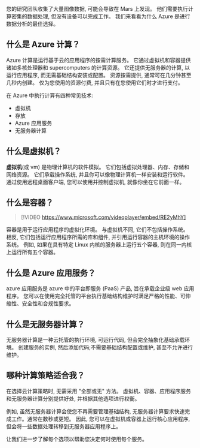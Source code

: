 您的研究团队收集了大量图像数据, 可能会导致在 Mars 上发现。 他们需要执行计算密集的数据处理, 但没有设备可以完成工作。 我们来看看为什么 Azure 是进行数据分析的最佳选择。

## <a name="what-is-azure-compute"></a>什么是 Azure 计算？

Azure 计算是运行基于云的应用程序的按需计算服务。 它通过虚拟机和容器提供诸如多核处理器和 supercomputers 的计算资源。 它还提供无服务器的计算, 以运行应用程序, 而无需基础结构安装或配置。 资源按需提供, 通常可在几分钟甚至几秒内创建。 仅为您使用的资源付费, 并且只有在您使用它们时才进行支付。

在 Azure 中执行计算有四种常见技术:

- 虚拟机
- 存放
- Azure 应用服务
- 无服务器计算

## <a name="what-are-virtual-machines"></a>什么是虚拟机？

**虚拟机**(或 vm) 是物理计算机的软件模拟。 它们包括虚拟处理器、内存、存储和网络资源。 它们承载操作系统, 并且你可以像物理计算机一样安装和运行软件。 通过使用远程桌面客户端, 您可以使用并控制虚拟机, 就像你坐在它前面一样。

## <a name="what-are-containers"></a>什么是容器？

> [!VIDEO https://www.microsoft.com/videoplayer/embed/RE2yMhY]

容器是用于运行应用程序的虚拟化环境。 与虚拟机不同, 它们不包括操作系统。 相反, 它们包括运行应用程序所需的库和组件, 并引用运行容器的主机环境的操作系统。 例如, 如果在具有特定 Linux 内核的服务器上运行五个容器, 则在同一内核上运行所有五个容器。

## <a name="what-is-azure-app-service"></a>什么是 Azure 应用服务？

azure 应用服务是 azure 中的平台即服务 (PaaS) 产品, 旨在承载企业级 web 应用程序。 您可以在使用完全托管的平台执行基础结构维护时满足严格的性能、可伸缩性、安全性和合规性要求。

## <a name="what-is-serverless-computing"></a>什么是无服务器计算？

无服务器计算是一种云托管的执行环境, 可运行代码, 但会完全抽象化基础承载环境。 创建服务的实例, 然后添加代码;不需要基础结构配置或维护, 甚至不允许进行维护。

## <a name="which-computing-strategy-is-right-for-me"></a>哪种计算策略适合我？

在选择云计算策略时, 无需采用 "全部或无" 方法。 虚拟机、容器、应用程序服务和无服务器计算分别提供好处, 并根据其他选项进行权衡。

例如, 虽然无服务器计算会使您不再需要管理基础结构, 无服务器计算要求快速完成工作。通常在数秒或更短。 因此, 您可以在虚拟机或容器上运行核心应用程序, 但会将一些数据处理转移到无服务器应用程序上。

让我们进一步了解每个选项以帮助您决定何时使用每个服务。